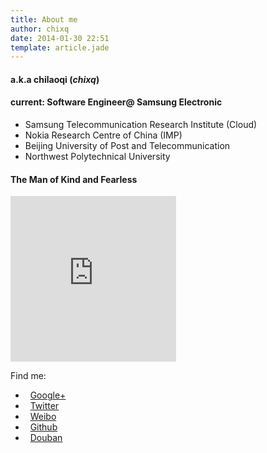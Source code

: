 ```yaml
---
title: About me
author: chixq
date: 2014-01-30 22:51
template: article.jade
---
```

#### **a.k.a chilaoqi** (_chixq_)
#### current: Software Engineer@ Samsung Electronic

* Samsung Telecommunication Research Institute (Cloud)
* Nokia Research Centre of China (IMP)
* Beijing University of Post and Telecommunication
* Northwest Polytechnical University


#### **The Man of Kind and Fearless**

<div class="insta">
<iframe src="http://snapwidget.com/sl/?u=Y2hpeHF8aW58MjcwfDN8M3xmZmZmZmZ8bm98MjB8ZmFkZU91dHxvblN0YXJ0fHllc3xubw==&ve=040914" title="Instagram Widget" class="snapwidget-widget" allowTransparency="true" frameborder="0" scrolling="no" style="border:none; overflow:hidden; width:265px; height:265px"></iframe>
</div>

Find me:
* &nbsp;&nbsp;[Google+][google]
* &nbsp;&nbsp;[Twitter][twitter]
* &nbsp;&nbsp;[Weibo][weibo]
* &nbsp;&nbsp;[Github][github]
* &nbsp;&nbsp;[Douban][douban]

[google]:https://plus.google.com/u/0/102207509899025112495
[twitter]:https://twitter.com/chilaoqi
[weibo]:http://weibo.com/chixiaoqiang
[github]:https://gihub.com/chixq
[douban]:http://www.douban.com/people/3570042
